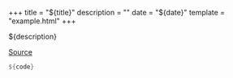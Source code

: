 +++
title = "${title}"
description = ""
date = "${date}"
template = "example.html"
+++

${description}

<script type="module">
import init from "../../wasm/${example}.js";
window.addEventListener("load", () => {
  init();
});
</script>

<div style="width: 720px; margin-left: auto; margin-right: auto;">
<canvas id="chuot"></canvas>
</div>

[Source](https://github.com/tversteeg/chuot/blob/main/examples/${example}.rs)

```rust
${code}
```
